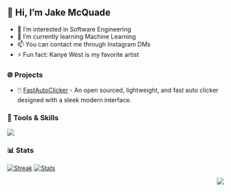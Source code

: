## 👋 Hi, I’m Jake McQuade
- 👀 I’m interested in Software Engineering
- 🌱 I’m currently learning Machine Learning
- 📫 You can contact me through Instagram DMs
- ⚡ Fun fact: Kanye West is my favorite artist

### 🌐 Projects
- 🖱️ <a href="https://github.com/jakemcquade/fastautoclicker">FastAutoClicker</a> - An open sourced, lightweight, and fast auto clicker designed with a sleek modern interface.

### 💪 Tools & Skills
<div align="left">
  <img src="https://skillicons.dev/icons?theme=dark&perline=6&i=rust,ts,java,lua,py,bash,html,css,bootstrap,nextjs,nodejs,tailwind,tauri,figma,vscode,linux,raspberrypi,cloudflare" />
</div>

### 📊 Stats
[![Streak](https://github-readme-streak-stats.herokuapp.com?user=jakemcquade&theme=tokyonight_duo&hide_border=true)](https://github.com/jakemcquade)
[![Stats](https://stats.jakemc.dev/api?username=jakemcquade&count_private=true&show_owner=true&show_icons=true&bg_color=0d1117&title_color=ffffff&text_color=ffffff&icon_color=f04848&hide_border=true/)](https://github.com/jakemcquade)

<div align="right">
  <img src="https://komarev.com/ghpvc/?username=jakemcquade&style=flat-square&color=blue" />
</div>
